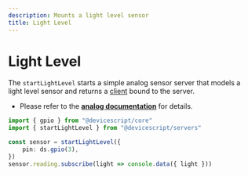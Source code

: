 ```yaml
---
description: Mounts a light level sensor
title: Light Level
---
```


# Light Level

The `startLightLevel` starts a simple analog sensor server that models a light level sensor
and returns a [client](/api/clients/lightlevel) bound to the server.

-   Please refer to the **[analog documentation](/developer/servers/analog/)** for details.

```ts
import { gpio } from "@devicescript/core"
import { startLightLevel } from "@devicescript/servers"

const sensor = startLightLevel({
    pin: ds.gpio(3),
})
sensor.reading.subscribe(light => console.data({ light }))
```
